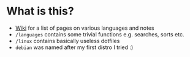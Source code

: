 # What is this?

* [Wiki](https://github.com/burrt/debian/wiki) for a list of pages on various languages and notes
* `/languages` contains some trivial functions e.g. searches, sorts etc.
* `/linux` contains basically useless dotfiles
* `debian` was named after my first distro I tried :)
